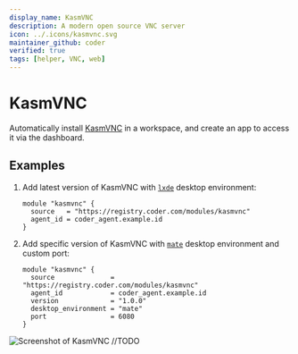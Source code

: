 ```yaml
---
display_name: KasmVNC
description: A modern open source VNC server
icon: ../.icons/kasmvnc.svg
maintainer_github: coder
verified: true
tags: [helper, VNC, web]
---
```


# KasmVNC

Automatically install [KasmVNC](https://kasmweb.com/kasmvnc) in a workspace, and create an app to access it via the dashboard.

## Examples

1. Add latest version of KasmVNC with [`lxde`](https://www.lxde.org/) desktop environment:

   ```hcl
   module "kasmvnc" {
     source   = "https://registry.coder.com/modules/kasmvnc"
     agent_id = coder_agent.example.id
   }

   ```

2. Add specific version of KasmVNC with [`mate`](https://mate-desktop.org/) desktop environment and custom port:

   ```hcl
   module "kasmvnc" {
     source              = "https://registry.coder.com/modules/kasmvnc"
     agent_id            = coder_agent.example.id
     version             = "1.0.0"
     desktop_environment = "mate"
     port                = 6080
   }

   ```

![Screenshot of KasmVNC]() //TODO
